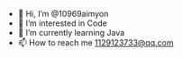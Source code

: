 - 👋 Hi, I’m @10969aimyon
- 👀 I’m interested in Code
- 🌱 I’m currently learning Java
- 📫 How to reach me 1129123733@qq.com

<!---
10969aimyon/10969aimyon is a ✨ special ✨ repository because its `README.md` (this file) appears on your GitHub profile.
You can click the Preview link to take a look at your changes.
--->
